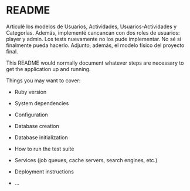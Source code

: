 # README

Articulé los modelos de Usuarios, Actividades, Usuarios-Actividades y Categorías. Además, implementé cancancan con dos roles de usuarios: player y admin.
Los tests nuevamente no los pude implementar. No sé si finalmente pueda hacerlo.
Adjunto, además, el modelo físico del proyecto final.


This README would normally document whatever steps are necessary to get the
application up and running.

Things you may want to cover:

* Ruby version

* System dependencies

* Configuration

* Database creation

* Database initialization

* How to run the test suite

* Services (job queues, cache servers, search engines, etc.)

* Deployment instructions

* ...

